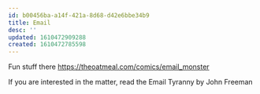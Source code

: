 ```yaml
---
id: b00456ba-a14f-421a-8d68-d42e6bbe34b9
title: Email
desc: ''
updated: 1610472909288
created: 1610472785598
---
```


Fun stuff there https://theoatmeal.com/comics/email_monster

If you are interested in the matter, read the Email Tyranny by John Freeman

